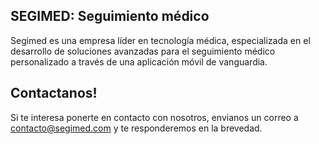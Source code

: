 ## SEGIMED: Seguimiento médico

Segimed es una empresa líder en tecnología médica, especializada en el desarrollo de soluciones avanzadas para el seguimiento médico personalizado a través de una aplicación móvil de vanguardia.

## Contactanos!

Si te interesa ponerte en contacto con nosotros, envianos un correo a contacto@segimed.com y te responderemos en la brevedad.
